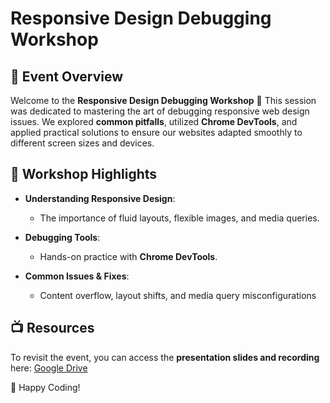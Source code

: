 # Responsive Design Debugging Workshop

## 📢 Event Overview

Welcome to the **Responsive Design Debugging Workshop** 🚀 This session was dedicated to mastering the art of debugging responsive web design issues. We explored **common pitfalls**, utilized **Chrome DevTools**, and applied practical solutions to ensure our websites adapted smoothly to different screen sizes and devices.

## 📌 Workshop Highlights

- **Understanding Responsive Design**:

  - The importance of fluid layouts, flexible images, and media queries.

- **Debugging Tools**:

  - Hands-on practice with **Chrome DevTools**.

- **Common Issues & Fixes**:

  - Content overflow, layout shifts, and media query misconfigurations

## 📺 Resources

To revisit the event, you can access the **presentation slides and recording** here: [Google Drive](https://drive.google.com/drive/folders/1PcsGq5PZD67kKBCzUpT4rgiNF0xgzCKK?usp=drive_link)

🚀 Happy Coding!
